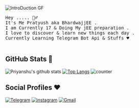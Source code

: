
![IntroDuction GF](https://raw.githubusercontent.com/bhardwajjEE/bhardwajjEE/main/Assets/ezgif.com-gif-maker.gif)

<pre>
Hey ..... 🙋‍♂️</br>It's Me Pratyush aka BhardwajjEE . </br>I am Currently 17 & Doing My jEE preparation .</br>I love to discover & learn new things each day . </br>Currently Learning Telegram Bot Api & Stuffs ♥️ </br> </pre>

## GitHub Stats 🌟

![Priyanshu's github stats](https://github-readme-stats.vercel.app/api?username=bhardwajjEE&theme=vue&count_private=true&show_icons=true&cache_seconds=1800)
[![Top Langs](https://github-readme-stats.vercel.app/api/top-langs/?username=bhardwajjEE&layout=compact)](https://github.com/bhardwajjEE/github-readme-stats)
![counter](https://komarev.com/ghpvc/?username=bhardwajjEE&style=flat-square)

## Social Profiles ♥️


[![Telegram](https://img.shields.io/badge/Telegram-000000?style=for-the-badge&logo=telegram&logoColor=white)](https://telegram.me/theContactRobot)
[![instagram](https://img.shields.io/badge/Instagram-000000?style=for-the-badge&logo=instagram&logoColor=white)](https://instagram.com/priyanshu_bhardwajji)
[![Gmail](https://img.shields.io/badge/Gmail-000000?style=for-the-badge&logo=gmail&logoColor=white)](mailto:itispriyanshu@gmail.com)
